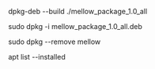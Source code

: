 dpkg-deb --build ./mellow_package_1.0_all

sudo dpkg -i mellow_package_1.0_all.deb

sudo dpkg --remove mellow

apt list --installed
